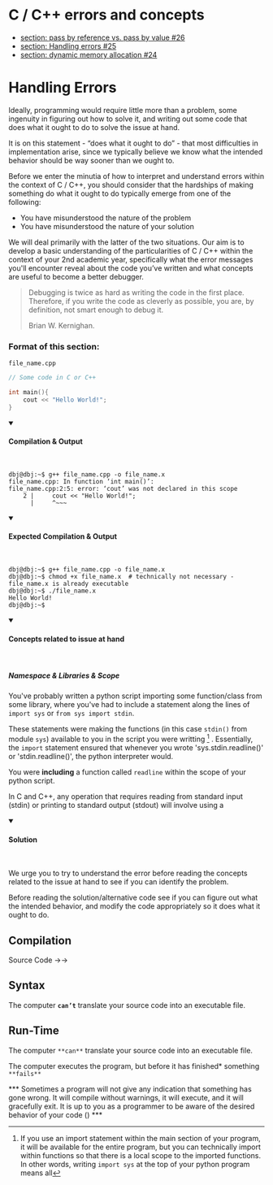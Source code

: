 # C / C++ errors and concepts

- [section: pass by reference vs. pass by value #26](https://github.com/deliaBlue/laPrepa/issues/26)
- [section: Handling errors #25](https://github.com/deliaBlue/laPrepa/issues/25)
- [section: dynamic memory allocation #24](https://github.com/deliaBlue/laPrepa/issues/24)

# Handling Errors

Ideally, programming would require little more than a problem, some ingenuity in figuring out how to solve it, and writing out some code that does what it ought to do to solve the issue at hand. 

It is on this statement - “does what it ought to do” - that most difficulties in implementation arise, since we typically believe we know what the intended behavior should be way sooner than we ought to.

Before we enter the minutia of how to interpret and understand errors within the context of C / C++, you should consider that the hardships of making something do what it ought to do typically emerge from one of the following:

- You have misunderstood the nature of the problem
- You have misunderstood the nature of your solution

We will deal primarily with the latter of the two situations. Our aim is to develop a basic understanding of the particularities of C / C++ within the context of your 2nd academic year, specifically what the error messages you'll encounter reveal about the code you’ve written and what concepts are useful to become a better debugger.

> Debugging is twice as hard as writing the code in the first place. Therefore, if you write the code as cleverly as possible, you are, by definition, not smart enough to debug it.
> 
> 
> Brian W. Kernighan.
> 

### Format of this section:

`file_name.cpp`
```c
// Some code in C or C++

int main(){
    cout << "Hello World!";
}
```

<details open>
<summary>

#### Compilation & Output

</summary>
<br>

```console
dbj@dbj:~$ g++ file_name.cpp -o file_name.x
file_name.cpp: In function ‘int main()’:
file_name.cpp:2:5: error: ‘cout’ was not declared in this scope
    2 |     cout << "Hello World!";
      |     ^~~~

```

</details>

<details open>
<summary>

#### Expected Compilation & Output

</summary>
<br> 

```console
dbj@dbj:~$ g++ file_name.cpp -o file_name.x 
dbj@dbj:~$ chmod +x file_name.x  # technically not necessary - file_name.x is already executable
dbj@dbj:~$ ./file_name.x
Hello World!
dbj@dbj:~$
```

</details>


<details open>
<summary>

#### Concepts related to issue at hand

</summary>
<br> 

##### Namespace & Libraries & Scope
You've probably written a python script importing some function/class from some library, where you've had to include a statement along the lines of `import sys` or `from sys import stdin`.


These statements were making the functions (in this case `stdin()` from module `sys`) available to you in the script you were writting [^1] . Essentially, the `import` statement ensured that whenever you wrote 'sys.stdin.readline()' or 'stdin.readline()', the python interpreter would. 

You were **including** a function called `readline` within the scope of your python script.

In C and C++, any operation that requires reading from standard input (stdin) or printing to standard output (stdout) will involve using a 

</details>







<details open>
<summary>

#### Solution

</summary>
<br> 
</details>




We urge you to try to understand the error before reading the concepts related to the issue at hand to see if you can identify the problem. 

Before reading the solution/alternative code see if you can figure out what the intended behavior, and modify the code appropriately so it does what it ought to do.

    

## Compilation

Source Code →→

## Syntax

The computer **`can’t`** translate your source code into an executable file.

## Run-Time

The computer `**can**` translate your source code into an executable file.

The computer executes the program, but before it has finished* something `**fails**`

*** Sometimes a program will not give any indication that something has gone wrong. It will compile without warnings, it will execute, and it will gracefully exit. It is up to you as a programmer to be aware of the desired behavior of your code () ***




[^1]: If you use an import statement within the main section of your program, it will be available for the entire program, but you can technically import within functions so that there is a local scope to the imported functions. In other words, writing `import sys` at the top of your python program means all
[^2]: Technically python also initializes/executes the file/module whenever one uses `import module_name` which is why one includes `if __name__ == '__main__'` 
